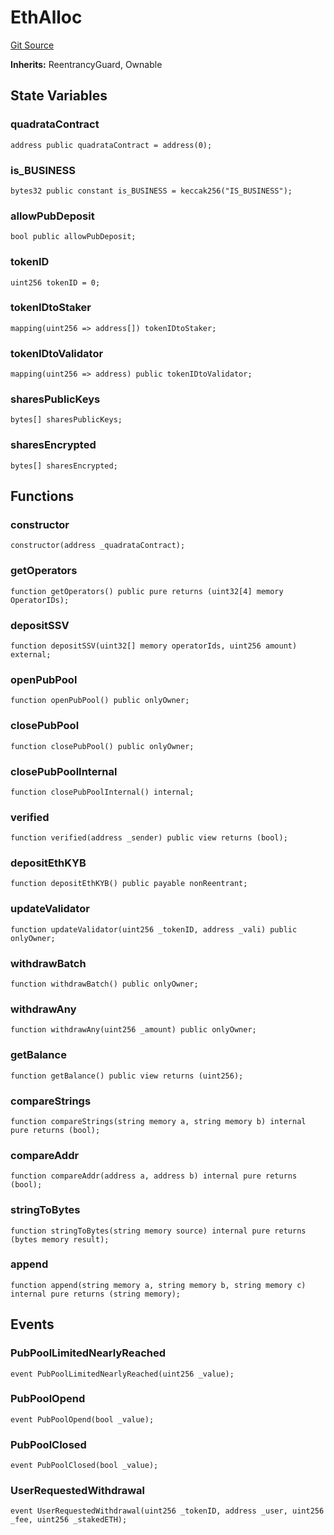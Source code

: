 # EthAlloc
[Git Source](https://mwaysolutions.com/ssh://git@repo.2022/blockscape/playground/rocketscape/blob/be572620dc94d5c04470da0c33e204f36cca9dfa/src/EthAllocSSV.sol)

**Inherits:**
ReentrancyGuard, Ownable


## State Variables
### quadrataContract

```solidity
address public quadrataContract = address(0);
```


### is_BUSINESS

```solidity
bytes32 public constant is_BUSINESS = keccak256("IS_BUSINESS");
```


### allowPubDeposit

```solidity
bool public allowPubDeposit;
```


### tokenID

```solidity
uint256 tokenID = 0;
```


### tokenIDtoStaker

```solidity
mapping(uint256 => address[]) tokenIDtoStaker;
```


### tokenIDtoValidator

```solidity
mapping(uint256 => address) public tokenIDtoValidator;
```


### sharesPublicKeys

```solidity
bytes[] sharesPublicKeys;
```


### sharesEncrypted

```solidity
bytes[] sharesEncrypted;
```


## Functions
### constructor


```solidity
constructor(address _quadrataContract);
```

### getOperators


```solidity
function getOperators() public pure returns (uint32[4] memory OperatorIDs);
```

### depositSSV


```solidity
function depositSSV(uint32[] memory operatorIds, uint256 amount) external;
```

### openPubPool


```solidity
function openPubPool() public onlyOwner;
```

### closePubPool


```solidity
function closePubPool() public onlyOwner;
```

### closePubPoolInternal


```solidity
function closePubPoolInternal() internal;
```

### verified


```solidity
function verified(address _sender) public view returns (bool);
```

### depositEthKYB


```solidity
function depositEthKYB() public payable nonReentrant;
```

### updateValidator


```solidity
function updateValidator(uint256 _tokenID, address _vali) public onlyOwner;
```

### withdrawBatch


```solidity
function withdrawBatch() public onlyOwner;
```

### withdrawAny


```solidity
function withdrawAny(uint256 _amount) public onlyOwner;
```

### getBalance


```solidity
function getBalance() public view returns (uint256);
```

### compareStrings


```solidity
function compareStrings(string memory a, string memory b) internal pure returns (bool);
```

### compareAddr


```solidity
function compareAddr(address a, address b) internal pure returns (bool);
```

### stringToBytes


```solidity
function stringToBytes(string memory source) internal pure returns (bytes memory result);
```

### append


```solidity
function append(string memory a, string memory b, string memory c) internal pure returns (string memory);
```

## Events
### PubPoolLimitedNearlyReached

```solidity
event PubPoolLimitedNearlyReached(uint256 _value);
```

### PubPoolOpend

```solidity
event PubPoolOpend(bool _value);
```

### PubPoolClosed

```solidity
event PubPoolClosed(bool _value);
```

### UserRequestedWithdrawal

```solidity
event UserRequestedWithdrawal(uint256 _tokenID, address _user, uint256 _fee, uint256 _stakedETH);
```

